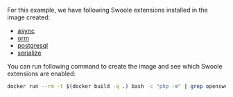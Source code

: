 For this example, we have following Swoole extensions installed in the image created:

* [async](https://github.com/openswoole/ext-async)
* [orm](https://github.com/openswoole/ext-orm)
* [postgresql](https://github.com/openswoole/ext-postgresql)
* [serialize](https://github.com/openswoole/ext-serialize)

You can run following command to create the image and see which Swoole extensions are enabled:

```bash
docker run --rm -t $(docker build -q .) bash -c "php -m" | grep openswoole
```

